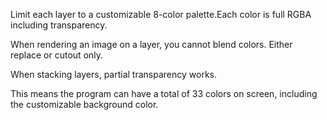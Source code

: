 Limit each layer to a customizable 8-color palette.Each color is full RGBA including transparency.

When rendering an image on a layer, you cannot blend colors. Either replace or cutout only.

When stacking layers, partial transparency works.

This means the program can have a total of 33 colors on screen, including the customizable background
color.